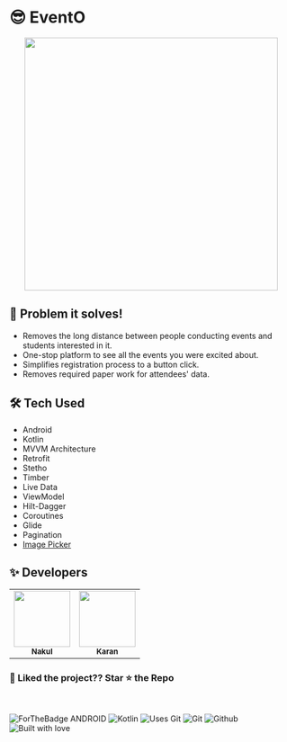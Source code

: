 # 😎 EventO
<div align="center">

<img src="https://user-images.githubusercontent.com/57036954/152037041-60cfcc82-5d27-440e-b120-878c0bb437bc.svg" height="450">

</div>

## 🎯 Problem it solves!
- Removes the long distance between people conducting events and students interested in it.
- One-stop platform to see all the events you were excited about.
- Simplifies registration process to a button click.
- Removes required paper work for attendees' data.

## 🛠 Tech Used
- Android
- Kotlin
- MVVM Architecture
- Retrofit
- Stetho
- Timber
- Live Data 
- ViewModel
- Hilt-Dagger
- Coroutines
- Glide
- Pagination
- [Image Picker](https://github.com/Dhaval2404/ImagePicker)

## ✨ Developers
<table >
  <tbody><tr>
    <td align="center"><a href="https://github.com/nakul-19"><img alt="" src="https://avatars.githubusercontent.com/nakul-19" width="100px;"><br><sub><b>  Nakul  </b></sub></a><br></td>
    <td align="center"><a href="https://github.com/KaranVerma2000"><img alt="" src="https://avatars.githubusercontent.com/KaranVerma2000" width="100px;"><br><sub><b>  Karan  </b> </sub></a><br></td>
  </tr></tbody>
</table>

### 🤩 Liked the project?? Star ⭐ the Repo

<br>

![ForTheBadge ANDROID](https://forthebadge.com/images/badges/built-for-android.svg)
![Kotlin](https://img.shields.io/badge/kotlin-%230095D5.svg?&style=for-the-badge&logo=kotlin&logoColor=white)
![Uses Git](https://forthebadge.com/images/badges/uses-git.svg)
![Git](https://img.shields.io/badge/git%20-%23F05033.svg?&style=for-the-badge&logo=git&logoColor=white)
![Github](https://img.shields.io/badge/github%20-%23121011.svg?&style=for-the-badge&logo=github&logoColor=white)
![Built with love](https://forthebadge.com/images/badges/built-with-love.svg) 
